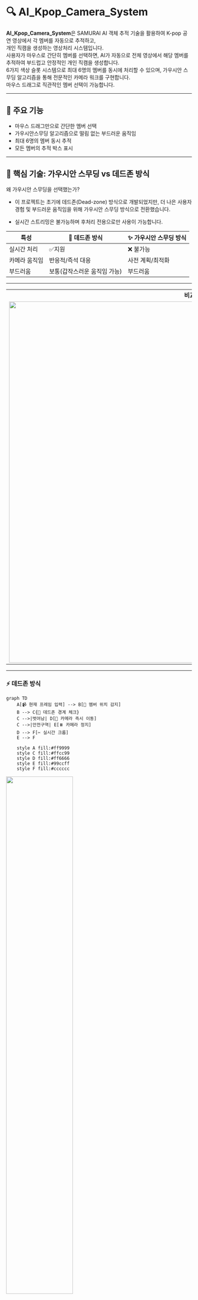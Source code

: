 # 🔍 AI_Kpop_Camera_System

**AI_Kpop_Camera_System**은 SAMURAI AI 객체 추적 기술을 활용하여 K-pop 공연 영상에서 각 멤버를 자동으로 추적하고,<br/>
개인 직캠을 생성하는 영상처리 시스템입니다.<br/>
사용자가 마우스로 간단히 멤버를 선택하면, AI가 자동으로 전체 영상에서 해당 멤버를 추적하여 부드럽고 안정적인 개인 직캠을 생성합니다.</br>
6가지 색상 슬롯 시스템으로 최대 6명의 멤버를 동시에 처리할 수 있으며, 가우시안 스무딩 알고리즘을 통해 전문적인 카메라 워크를 구현합니다.</br>
마우스 드래그로 직관적인 멤버 선택이 가능합니다.

---

## 🎯 주요 기능

  - 마우스 드래그만으로 간단한 멤버 선택
  - 가우시안스무딩 알고리즘으로 떨림 없는 부드러운 움직임
  - 최대 6명의 멤버 동시 추적
  - 모든 멤버의 추적 박스 표시

---

## 🧠 핵심 기술: 가우시안 스무딩 vs 데드존 방식

  왜 가우시안 스무딩을 선택했는가?</br>
  
  - 이 프로젝트는 초기에 데드존(Dead-zone) 방식으로 개발되었지만, 더 나은 사용자 경험 및 부드러운 움직임을 위해 가우시안 스무딩 방식으로 전환했습니다.</br>

  - 실시간 스트리밍은 불가능하며 후처리 전용으로만 사용이 가능합니다.

|특성|🎯 데드존 방식|✨ 가우시안 스무딩 방식|
|------|---|---|
|실시간 처리|✅지원|❌ 불가능|
|카메라 움직임|반응적/즉석 대응|사전 계획/최적화|
|부드러움|보통(갑작스러운 움직임 가능)|부드러움|

---

<table>
  <tr>
    <td align="center"><b>비교</b></td>
  </tr>
  <tr>
    <td><img src="./images/방식 설명.gif" width="980px"></td>
  </tr>
</table>

---

### ⚡ 데드존 방식
```mermaid
graph TD
    A[📹 현재 프레임 입력] --> B[📍 멤버 위치 감지]
    B --> C{🎯 데드존 경계 체크}
    C -->|벗어남| D[🔄 카메라 즉시 이동]
    C -->|안전구역| E[⏸️ 카메라 정지]
    D --> F[✂️ 실시간 크롭]
    E --> F
    
    style A fill:#ff9999
    style C fill:#ffcc99
    style D fill:#ff6666
    style E fill:#99ccff
    style F fill:#cccccc
```
<img src="./images/데드존 설명.png" width="60%">

### 🎪 가우시안 스무딩 (전체 경로 최적화)
```mermaid
graph TD
    A[📹 전체 영상 입력] --> B[🎯 AI 멤버 추적]
    B --> C[📊 전체 중심점 수집]
    C --> D[🔧 누락 데이터 보간]
    D --> E[🌊 가우시안 필터 적용]
    E --> F[📈 최적 경로 계산]
    F --> G[💾 경로 사전 저장]
    G --> H[✂️ 고품질 크롭 생성]
    
    style A fill:#9999ff
    style H fill:#9999ff
```

---

## ⚙️ 기술 스택

### AI/ML

 - SAMURAI (SAM 2.1) - Meta AI 객체 추적 모델
 - Gaussian Smoothing - 경로 최적화
 - Computer Vision - OpenCV 기반 영상 처리

### Backend

 - Python 3.8+
 - NumPy - 수치 연산
 - SciPy - 계산

### Frontend/UI

 - OpenCV GUI - 시각적 선택 인터페이스
 - PIL (Pillow) - 한글 텍스트 렌더링

---

## 🔧 설치 및 실행

### 꼭 순서대로 하셔야 실행이 됩니다.

Python 3.8 이상 필요


### SAMURAI 클론 및 라이브러리 다운

```bash
# 1. SAMURAI 프로젝트 다운로드
git clone https://github.com/yangchris11/samurai
cd samurai

# 2. 🚨 중요! PyTorch를 먼저 설치해야 함
pip install torch>=2.3.1 torchvision>=0.18.1

# 3. SAM 2 설치 (SAMURAI 버전)
cd sam2
pip install -e .
pip install -e ".[notebooks]"

# 4. 다른 필요한 라이브러리들 설치
pip install matplotlib==3.7 tikzplotlib jpeg4py opencv-python lmdb pandas scipy loguru

# 5. SAM 2.1 체크포인트(모델 파일) 다운로드
cd ../checkpoints
./download_ckpts.sh
cd ..

# 5-1. checkpoints 폴더가 없다면(있으면 무시)
# samurai 폴더에서
mkdir checkpoints
cd checkpoints

python -c "import urllib.request; base_url = 'https://dl.fbaipublicfiles.com/segment_anything_2/092824/'; models = ['sam2.1_hiera_tiny.pt', 'sam2.1_hiera_small.pt', 'sam2.1_hiera_base_plus.pt']; [urllib.request.urlretrieve(f'{base_url}{model}', model) or print(f'✅ {model} downloaded!') for model in models]"

# SAM 2.1 모델을 checkpoints/ 폴더에 다운로드

# 6. 설치 확인(설치확인이 확실하면 안해도 상관 없습니다.)
python -c "import torch; import sam2; print('✅ PyTorch 버전:', torch.__version__); print('✅ SAM2 설치 완료!'); print('✅ 체크포인트 파일들 준비 완료!')"

#아래와 같이 뜨면 성공
✅ PyTorch 버전: 2.7.0+cpu
✅ SAM2 설치 완료!
✅ 체크포인트 파일들 준비 완료!

```

### AI-Powered-K-pop-Camera-System 클론 및 다운

```bash
git clone https://github.com/KBohyeon/AI-Powered-K-pop-Camera-System
#다운 후 samurai 파일에 복사 파일 안에 테스트 영상도 같이 있습니다(nmixx6.mp4) 
```

### 의존성 설치

```bash
pip install opencv-python
pip install numpy
pip install pillow
pip install scipy
```

### 실행

```bash
python multi_member_optimal_system.py
```

---

📊 프로젝트 구조

samuria/</br>
├── assets    </br>
├── checkpoints                
├── data               
├── lib                       
├── sam2             </br>
├── scripts    # 사무라이 객체 인식 스크립트</br>
├── multi_member_optimal_system.py    </br>
├── 영상.mp4</br>

다운로드한 multi_member_optimal_system.py와 사용할 영상.mp4가 samuria 파일에 들어있어야합니다.

---
## 🌄 실행 결과 보기
원본 화질은 아래의 구글 드라이브에서 다운로드 후 확인이 가능합니다.
>[ (※ 멤버 전체 크롭 박스 영상 링크)](https://drive.google.com/file/d/1Z8fTXFBCOgYdPK6mFNNT5SSssFEGI6tu/view?usp=drive_link)</br>
>[ (※ 개인 크롭 영상 링크)](https://drive.google.com/file/d/1r_-Mr7mPRT2HAe8ER7Z8t5xjmkcKWmwe/view?usp=drive_link)
<table>
  <tr>
    <td align="center"><b>멤버 전체 크롭 박스</b></td>
  </tr>
  <tr>
    <td><img src="./images/전체.png" width="100%"></td>
  </tr>
  </table>

  <table>
    <tr>
    <td align="center"><b>개인 크롭</b></td>
  </tr>
  <tr>
    <td><img src="./images/해원 개인 크롭.png" width="50%"></td>
  </tr>
</table>
    <table>
    <tr>
    <td align="center"><b>미리 보기 GIF</b></td>
  </tr>
  <tr>
    <td><img src="./images/Full_View_With_Crop_Boxes.gif" width="960px"></td>
  </tr>
</table>

---

## 📌 향후 개선 방향

- 실시간 스트리밍 지원
- 현재 터미널내 실행 가능 -> GUI 인터페이스 개발
- 다양한 출력 비율 지원
- 직캠 이외 스포츠 등 사용 가능하도록 개발

---

## 📮 문의

**김보현**  
- 이메일: `qhgus9346@gmail.com`

